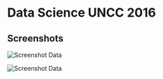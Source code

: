 # Data Science UNCC 2016

## Screenshots

![Screenshot Data](https://lh3.googleusercontent.com/qg8lCffXoGcyH8kwfNec4djyPDn1yX-SfnTM3vBaAWalWrD0UiRSFs_vASw49js9noChNFadFEPd1kH6NsPrD7o5Y68SEvkwY4Lrr3GPaZ0dZoaWD6fQkwIi_FxoysvgcXux5UB4uuB3mlOOE5jJd7OvT-fz1zVSjrfegeEPAYX1ax4KLdXBwLXn5P5bDM5ALJwUwRH8zwz3LDpsS6VghGlDzW2m3Wn2J1HOA2KrGV2MgvGeQG0TpWNvObaq2IJYrQ-AhgZE71UxzpwgRUxDyC6tDMkHH7z4JHoCuKi4pjA_NTa5lz96uMfgesNfoOr6tZ8vT-fcsoulzRFgEKnvZyk3cSn2UJrHfScwfn-Ry27VdEfolgXZ8qBXGZhd6_YyZ5X_TqA4scWH-ESz78DPooVRQuSsAJyqHbVjtyH-rj-NnndeHtZvcgKmsV648-9e3cHzi0b9XpvFDfP-0l4o9FWGz3B9xXbuMKu3388oF1e468GLzMvJ47Ae9s1bASzAxCNlG0Q7E6phU8rvnOwhk3xtKqlOheO0a_vEHqCVvSiG9itJh42SQ-ONE3RjU6fp0i_o=w1278-h703-no "screenshot Data")

![Screenshot Data](https://lh3.googleusercontent.com/WVjlE0bfh-NdsGbtnedFMjp-ty4l6FqgDA5p-wRpmCrSrY5llV-oAZapfGVLpCziMautzfGnfIoi8ysgWYxT2EzkAEqz8pcgYoUB_0kJUXeREpt4XXJ-duLAG0SUZ0kw4uk8mZcA7SkCxkRxA7VEdT3lBpKMClHyvyKVuAemGhBCI9RV33VIPJnt86ssKBTqVVdyarATitQwD77s-njGD7orAHZorWaFrMJPytEjVbinrRhhIWVrMX_dBn1EqRbsOK08ADG6mZVKATKcbc8DRIkzhgoKJD77EUjj-f_8BLxAx1QtgkifMeBeRO762ss_3l5E_EZlII36huL-GIx9xzPVmTD_6ocN8BqC8g-C2OQYPqEqVSatDM0nxyEAgkkq0jfTQLGUr33fF9LYq7CNu1ecuhsAemxGAp-seWSDMEK0XjDz2nXOCkQ-7sYa91hRBDpkvGgM4LaArOvSFxRSO-JJCKCs-758P80hWggrgVu1VCGrx7HgySmn78DW5CtvSGmgqcemZFl1Y15X3WdbHg6vdaRzwFzrnKSI4JOu4hd3I02l_4kX1atgBo40qgV_3t_g=w1277-h705-no "screenshot Data")
